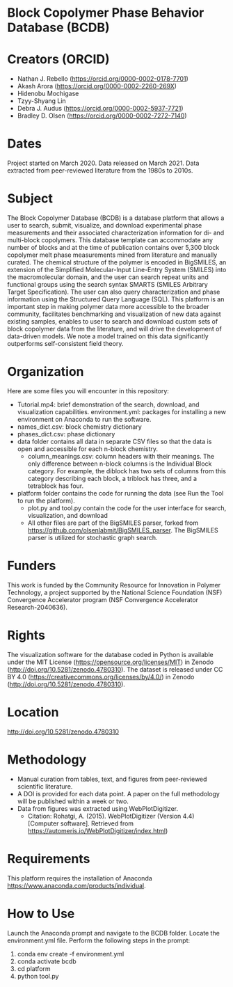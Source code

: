 # Block Copolymer Phase Behavior Database (BCDB)
# Creators (ORCID)
- Nathan J. Rebello (https://orcid.org/0000-0002-0178-7701)
- Akash Arora (https://orcid.org/0000-0002-2260-269X)
- Hidenobu Mochigase
- Tzyy-Shyang Lin
- Debra J. Audus (https://orcid.org/0000-0002-5937-7721)
- Bradley D. Olsen (https://orcid.org/0000-0002-7272-7140)
# Dates
Project started on March 2020. Data released on March 2021. Data extracted from peer-reviewed literature from the 1980s to 2010s. 
# Subject 
The Block Copolymer Database (BCDB) is a database platform that allows a user to search, submit, visualize, and download experimental phase measurements and their associated characterization information for di- and multi-block copolymers. This database template can accommodate any number of blocks and at the time of publication contains over 5,300 block copolymer melt phase measurements mined from literature and manually curated. The chemical structure of the polymer is encoded in BigSMILES, an extension of the Simplified Molecular-Input Line-Entry System (SMILES) into the macromolecular domain, and the user can search repeat units and functional groups using the search syntax SMARTS (SMILES Arbitrary Target Specification). The user can also query characterization and phase information using the Structured Query Language (SQL). This platform is an important step in making polymer data more accessible to the broader community, facilitates benchmarking and visualization of new data against existing samples, enables to user to search and download custom sets of block copolymer data from the literature, and will drive the development of data-driven models. We note a model trained on this data significantly outperforms self-consistent field theory. 
# Organization
Here are some files you will encounter in this repository:
- Tutorial.mp4: brief demonstration of the search, download, and visualization capabilities.
environment.yml: packages for installing a new environment on Anaconda to run the software.
- names_dict.csv: block chemistry dictionary
- phases_dict.csv: phase dictionary
- data folder contains all data in separate CSV files so that the data is open and accessible for each n-block chemistry. 
  - column_meanings.csv: column headers with their meanings. The only difference between n-block columns is the Individual Block category. For example, the diblock has two sets of columns from this category describing each block, a triblock has three, and a tetrablock has four.
- platform folder contains the code for running the data (see Run the Tool to run the platform). 
  - plot.py and tool.py contain the code for the user interface for search, visualization, and download
  - All other files are part of the BigSMILES parser, forked from https://github.com/olsenlabmit/BigSMILES_parser. The BigSMILES parser is utilized for stochastic graph search.
# Funders 
This work is funded by the Community Resource for Innovation in Polymer Technology, a project supported by the National Science Foundation (NSF) Convergence Accelerator program (NSF Convergence Accelerator Research-2040636). 
# Rights
The visualization software for the database coded in Python is available under the MIT License (https://opensource.org/licenses/MIT) in Zenodo (http://doi.org/10.5281/zenodo.4780310). The dataset is released under CC BY 4.0 (https://creativecommons.org/licenses/by/4.0/) in Zenodo (http://doi.org/10.5281/zenodo.4780310).
# Location
http://doi.org/10.5281/zenodo.4780310
# Methodology
- Manual curation from tables, text, and figures from peer-reviewed scientific literature. 
- A DOI is provided for each data point. A paper on the full methodology will be published within a week or two. 
- Data from figures was extracted using WebPlotDigitizer.
  - Citation: Rohatgi, A. (2015). WebPlotDigitizer (Version 4.4) [Computer software]. Retrieved from https://automeris.io/WebPlotDigitizer/index.html)
# Requirements
This platform requires the installation of Anaconda https://www.anaconda.com/products/individual.
# How to Use
Launch the Anaconda prompt and navigate to the BCDB folder. Locate the environment.yml file. Perform the following steps in the prompt:

1. conda env create -f environment.yml
2. conda activate bcdb
3. cd platform
4. python tool.py
